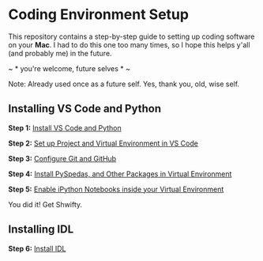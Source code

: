 # Coding Environment Setup
This repository contains a step-by-step guide to setting up coding software on your **Mac**. 
I had to do this one too many times, so I hope this helps y'all (and probably me) in the future. 

~ * you're welcome, future selves * ~

Note: Already used once as a future self. Yes, thank you, old, wise self.

## Installing VS Code and Python

**Step 1:** [Install VS Code and Python](https://github.com/spaceskyentist/coding_setup_srshaver/blob/76bab996c8380504de6eb52cf532b68df50aa5ce/step1_install_vscode_python.md)

**Step 2:** [Set up Project and Virtual Environment in VS Code](https://github.com/spaceskyentist/coding_setup_srshaver/blob/0ef99d9750eaad043cfd443bd8e2de7c275eba78/step2_project_venv.md)

**Step 3:** [Configure Git and GitHub](https://github.com/spaceskyentist/coding_setup_srshaver/blob/41a3125250761ea0810124a2f3237492d70f85bb/step3_config_git.md)

**Step 4:** [Install PySpedas, and Other Packages in Virtual Environment](https://github.com/spaceskyentist/coding_setup_srshaver/blob/002383638d8b5081f6f9c7d6aedb9b7477399526/step4_pyspedas.md)

**Step 5:** [Enable iPython Notebooks inside your Virtual Environment](https://github.com/spaceskyentist/coding_setup_srshaver/blob/0f5c408165190b4988dec1b4e58ea7e4cc3f7230/step5_ipynb_venv.md)

You did it! Get Shwifty.

## Installing IDL

**Step 6:** [Install IDL](https://github.com/spaceskyentist/coding_setup_srshaver/blob/a1d5c821d220f2a00347823d7430d6fb39c66b33/step6_install_idl.md)

